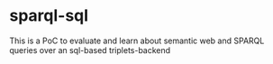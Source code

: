 # sparql-sql
This is a PoC to evaluate and learn about semantic web and SPARQL queries over an sql-based triplets-backend
